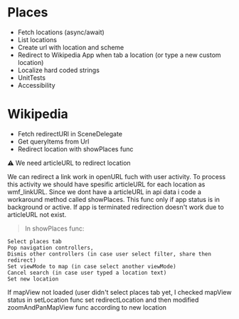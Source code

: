 # Places
- Fetch locations (async/await)
- List locations
- Create url with location and scheme 
- Redirect to Wikipedia App when tab a location (or type a new custom location)
- Localize hard coded strings
- UnitTests
- Accessibility

# Wikipedia
- Fetch redirectURl in SceneDelegate
- Get queryItems from Url
- Redirect location with showPlaces func 

⚠️ We need articleURL to redirect location 

We can redirect a link work in openURL fuch with user activity. To process this activity we should have spesific articleURL for each location as wmf_linkURL. Since we dont have a articleURL in api data i code a workaround method called showPlaces. This func only if app status is in background or active. If app is terminated redirection doesn't work due to articleURL not exist.


 > In showPlaces func: 

```
Select places tab
Pop navigation controllers,
Dismis other controllers (in case user select filter, share then redirect)
Set viewMode to map (in case select another viewMode)
Cancel search (in case user typed a location text)
Set new location
```
If mapView not loaded (user didn't select places tab yet, I checked mapView status in setLocation func set redirectLocation and then modified zoomAndPanMapView func according to new location





